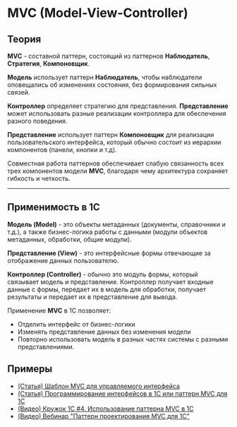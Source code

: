 # MVC (Model-View-Controller)

## Теория
**MVC** - составной паттерн, состоящий из паттернов **Наблюдатель**, **Стратегия**, **Компоновщик**.

**Модель** использует паттерн **Наблюдатель**, чтобы наблюдатели оповещались об изменениях состояния, без формирования сильных связей.

**Контроллер** определяет стратегию для представления. **Представление** может использовать разные реализации контроллера для обеспечения разного поведения.

**Представление** использует паттерн **Компоновщик** для реализации пользовательского интерфейса, который обычно состоит из иерархии компонентов (панели, кнопки и т.д).

Совместная работа паттернов обеспечивает слабую связанность всех трех компонентов модели **MVC**, благодаря чему архитектура сохраняет гибкость и четкость.

---
## Применимость в 1С

**Модель (Model)** - это объекты метаданных (документы, справочники и т.д.), а также бизнес-логика работы с данными (модули объектов метаданных, обработки, общие модули).

**Представление (View)** - это интерфейсные формы отвечающие за отображение данных пользователю.

**Контроллер (Controller)** - обычно это модуль формы, который связывает модель и представление. Контроллер получает входные данные с формы, передает их в модель для обработки, получает результаты и передает их в представление для вывода.

Применение **MVC** в 1С позволяет:

- Отделить интерфейс от бизнес-логики
- Изменять представление данных без изменения модели
- Повторно использовать модель в разных частях системы с разными представлениями.

## Примеры
- [(Статья) Шаблон MVC для управляемого интерфейса](https://infostart.ru/1c/articles/791341/)
- [(Статья) Программирование интерфейсов в 1С или паттерн MVC для 1С](https://infostart.ru/1c/articles/155589/)
- [(Видео) Кружок 1С #4. Использование паттерна MVC в 1С](https://youtu.be/060qtsBQyHw?si=DaKwEW7L6HkrX21a)
- [(Видео) Вебинар "Паттерн проектирования MVC для 1С"](https://youtu.be/N5ci6ZSlq5k?si=Vrx2Xz7N7bZIq9eF)
